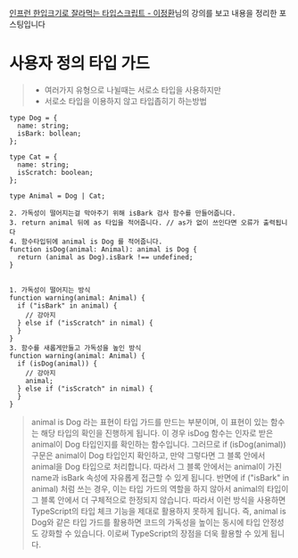 [인프런 한입크기로 잘라먹는 타입스크립트 - 이정환](https://www.inflearn.com/course/%ED%95%9C%EC%9E%85-%ED%81%AC%EA%B8%B0-%ED%83%80%EC%9E%85%EC%8A%A4%ED%81%AC%EB%A6%BD%ED%8A%B8/dashboard)님의 강의를 보고
내용을 정리한 포스팅입니다

# 사용자 정의 타입 가드

> - 여러가지 유형으로 나뉠때는 서로소 타입을 사용하지만
> - 서로소 타입을 이용하지 않고 타입좁히기 하는방법

```tsx
type Dog = {
  name: string;
  isBark: bollean;
};

type Cat = {
  name: string;
  isScratch: boolean;
};

type Animal = Dog | Cat;

2. 가독성이 떨어지는걸 막아주기 위해 isBark 검사 함수를 만들어줍니다.
3. return animal 뒤에 as 타입을 적어줍니다. // as가 없이 쓰인다면 오류가 출력됩니다
4. 함수타입뒤에 animal is Dog 를 적어줍니다.
function isDog(animal: Animal): animal is Dog {
  return (animal as Dog).isBark !== undefined;
}


1. 가독성이 떨어지는 방식
function warning(animal: Animal) {
  if ("isBark" in animal) {
    // 강아지
  } else if ("isScratch" in nimal) {
  }
}
3. 함수를 새롭게만들고 가독성을 높인 방식
function warning(animal: Animal) {
  if (isDog(animal)) {
    // 강아지
    animal;
  } else if ("isScratch" in nimal) {
  }
}

```

> animal is Dog 라는 표현이 타입 가드를 만드는 부분이며, 이 표현이 있는 함수는 해당 타입의 확인을 진행하게 됩니다. 이 경우 isDog 함수는 인자로 받은 animal이 Dog 타입인지를 확인하는 함수입니다.
> 그러므로 if (isDog(animal)) 구문은 animal이 Dog 타입인지 확인하고, 만약 그렇다면 그 블록 안에서 animal을 Dog 타입으로 처리합니다. 따라서 그 블록 안에서는 animal이 가진 name과 isBark 속성에 자유롭게 접근할 수 있게 됩니다.
> 반면에 if ("isBark" in animal) 처럼 쓰는 경우, 이는 타입 가드의 역할을 하지 않아서 animal의 타입이 그 블록 안에서 더 구체적으로 한정되지 않습니다. 따라서 이런 방식을 사용하면 TypeScript의 타입 체크 기능을 제대로 활용하지 못하게 됩니다.
> 즉, animal is Dog와 같은 타입 가드를 활용하면 코드의 가독성을 높이는 동시에 타입 안정성도 강화할 수 있습니다. 이로써 TypeScript의 장점을 더욱 활용할 수 있게 됩니다.
